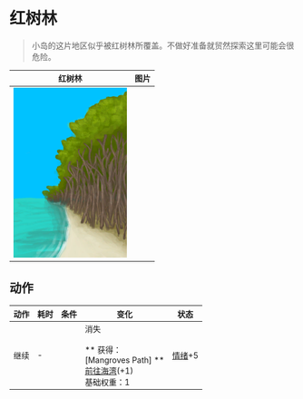 # 红树林  
> 小岛的这片地区似乎被红树林所覆盖。不做好准备就贸然探索这里可能会很危险。  
  
  红树林  |   图片   
 ----  |  ----:   
   |  <img decoding="async" src="Sprite/MangrovesFromBeach.png" href="a.md" style="max-width:300px;max-height:300px;">   
  
## 动作  
动作  |  耗时  |  条件  |  变化  |  状态  
----  |  ----  |  ----  |  ----  |  ----  
继续<br>  |  -  |    |  消失<br><br>** 获得： **<br>** [Mangroves Path] **<br>  [前往海湾](Path_BeachToBay.md)(+1)<br>基础权重：1<br>  |  [情绪](Morale.md)+5  
